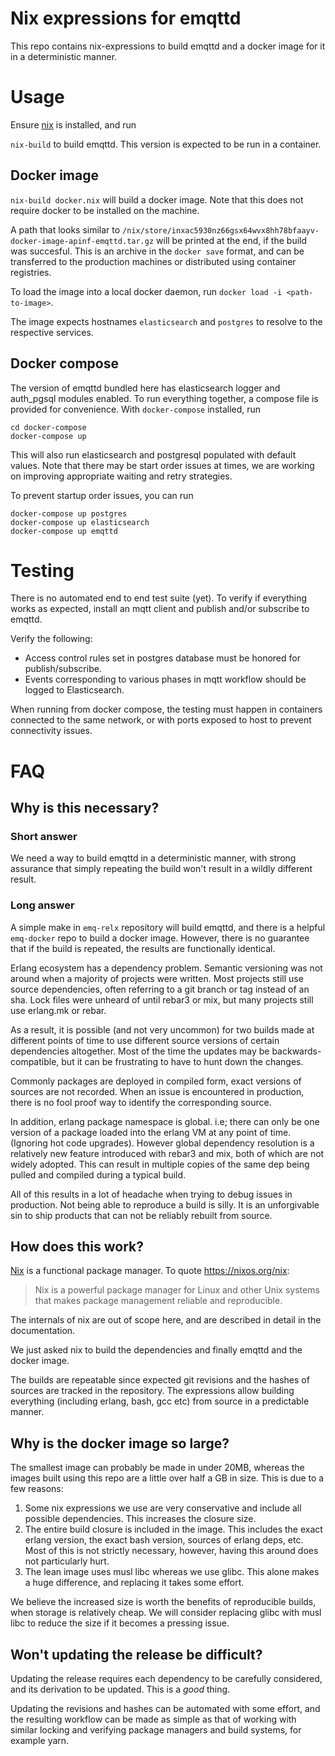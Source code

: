 # Nix expressions for emqttd

This repo contains nix-expressions to build emqttd and a docker image for it in a deterministic manner.

# Usage

Ensure [nix][] is installed, and run

`nix-build` to build emqttd. This version is expected to be run in a container.

## Docker image

`nix-build docker.nix` will build a docker image. Note that this does not require docker to be installed on the machine.

A path that looks similar to
`/nix/store/inxac5930nz66gsx64wvx8hh78bfaayv-docker-image-apinf-emqttd.tar.gz`
will be printed at the end, if the build was succesful.  This is an archive in
the `docker save` format, and can be transferred to the production machines or
distributed using container registries.

To load the image into a local docker daemon, run `docker load -i <path-to-image>`.

The image expects hostnames `elasticsearch` and `postgres` to resolve to the respective services.

[nix]: https://nixos.org/nix/

## Docker compose

The version of emqttd bundled here has elasticsearch logger and auth_pgsql modules enabled. To run everything together,
a compose file is provided for convenience. With `docker-compose` installed, run

```
cd docker-compose
docker-compose up
```

This will also run elasticsearch and postgresql populated with default values.
Note that there may be start order issues at times, we are working on improving
appropriate waiting and retry strategies.

To prevent startup order issues, you can run

```
docker-compose up postgres
docker-compose up elasticsearch
docker-compose up emqttd
```

# Testing

There is no automated end to end test suite (yet). To verify if everything
works as expected, install an mqtt client and publish and/or subscribe to
emqttd.

Verify the following:

 - Access control rules set in postgres database must be honored for publish/subscribe.
 - Events corresponding to various phases in mqtt workflow should be logged to Elasticsearch.

When running from docker compose, the testing must happen in containers
connected to the same network, or with ports exposed to host to prevent
connectivity issues.

# FAQ

## Why is this necessary?

### Short answer

We need a way to build emqttd in a deterministic manner, with strong assurance
that simply repeating the build won't result in a wildly different result.

### Long answer

A simple make in `emq-relx` repository will build emqttd, and there is a
helpful `emq-docker` repo to build a docker image.  However, there is no
guarantee that if the build is repeated, the results are functionally
identical.

Erlang ecosystem has a dependency problem.  Semantic versioning was not around
when a majority of projects were written.  Most projects still use source
dependencies, often referring to a git branch or tag instead of an sha.  Lock
files were unheard of until rebar3 or mix, but many projects still use
erlang.mk or rebar.

As a result, it is possible (and not very uncommon) for two builds made at
different points of time to use different source versions of certain
dependencies altogether.  Most of the time the updates may be
backwards-compatible, but it can be frustrating to have to hunt down the
changes.

Commonly packages are deployed in compiled form, exact versions of sources are
not recorded.  When an issue is encountered in production, there is no fool
proof way to identify the corresponding source.

In addition, erlang package namespace is global. i.e; there can only be one
version of a package loaded into the erlang VM at any point of time. (Ignoring
hot code upgrades). However global dependency resolution is a relatively new
feature introduced with rebar3 and mix, both of which are not widely adopted.
This can result in multiple copies of the same dep being pulled and compiled
during a typical build.

All of this results in a lot of headache when trying to debug issues in
production.  Not being able to reproduce a build is silly. It is an
unforgivable sin to ship products that can not be reliably rebuilt from source.

## How does this work?

[Nix][nix] is a functional package manager. To quote <https://nixos.org/nix>:

> Nix is a powerful package manager for Linux and other Unix systems that makes
> package management reliable and reproducible.

The internals of nix are out of scope here, and are described in detail in the
documentation.

We just asked nix to build the dependencies and finally emqttd and the docker image.

The builds are repeatable since expected git revisions and the hashes of sources
are tracked in the repository. The expressions allow building everything
(including erlang, bash, gcc etc) from source in a predictable manner.

## Why is the docker image so large?

The smallest image can probably be made in under 20MB, whereas the images built
using this repo are a little over half a GB in size. This is due to a few reasons:

1. Some nix expressions we use are very conservative and include all possible
   dependencies. This increases the closure size.
2. The entire build closure is included in the image. This includes the exact
   erlang version, the exact bash version, sources of erlang deps, etc. Most of
   this is not strictly necessary, however, having this around does not
   particularly hurt.
3. The lean image uses musl libc whereas we use glibc. This alone makes a huge
   difference, and replacing it takes some effort.

We believe the increased size is worth the benefits of reproducible builds,
when storage is relatively cheap. We will consider replacing glibc with musl
libc to reduce the size if it becomes a pressing issue.

## Won't updating the release be difficult?

Updating the release requires each dependency to be carefully considered, and
its derivation to be updated. This is a _good_ thing.

Updating the revisions and hashes can be automated with some effort, and the
resulting workflow can be made as simple as that of working with similar
locking and verifying package managers and build systems, for example yarn.
